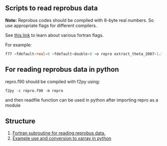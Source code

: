 ## Scripts to read reprobus data

**Note:** Reprobus codes should be compiled with 8-byte real numbers. So use appropriate flags for different compilers.

See [this link](https://users.soe.ucsc.edu/~dongwook/wp-content/uploads/2016/ams209/lectureNote/_build/html/chapters/chapt02/ch02_fortran_flags.html#double-precision-flags) to learn about various fortran flags.

For example:


```fortran
f77 -fdefault-real-8 -fdefault-double-8 -o repro extract_theta_2007-1.f && ./repro && rm ./repro
```

## For reading reprobus data in python

repro.f90 should be compiled with f2py using:

```python
f2py -c repro.f90 -m repro
```

and then readfile function can be used in python after importing repro as a module

## Structure  

1. [Fortran subroutine for reading reprobus data.](./repro.f90)
2. [Example use and conversion to xarray in python](./repro.ipynb)
